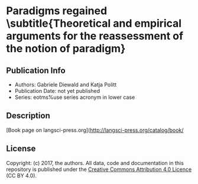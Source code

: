 # Paradigms regained \subtitle{Theoretical and empirical arguments for the reassessment of the notion of paradigm}
## Publication Info
- Authors: Gabriele Diewald and Katja Politt
- Publication Date: not yet published
- Series: eotms%use series acronym in lower case
## Description
[Book page on langsci-press.org](http://langsci-press.org/catalog/book/
## License
Copyright: (c) 2017, the authors.
All data, code and documentation in this repository is published under the [Creative Commons Attribution 4.0 Licence](http://creativecommons.org/licenses/by/4.0/) (CC BY 4.0).
